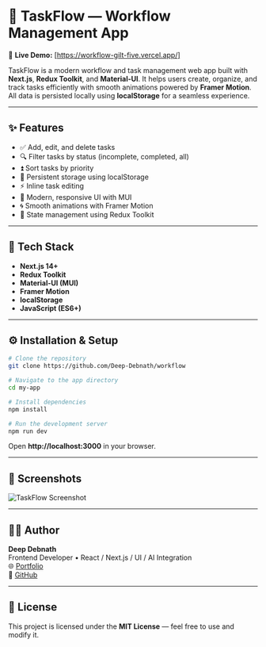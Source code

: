 # 🧩 TaskFlow — Workflow Management App

🚀 **Live Demo:** [https://workflow-gilt-five.vercel.app/]

TaskFlow is a modern workflow and task management web app built with **Next.js**, **Redux Toolkit**, and **Material-UI**. It helps users create, organize, and track tasks efficiently with smooth animations powered by **Framer Motion**. All data is persisted locally using **localStorage** for a seamless experience.

---

## ✨ Features

- ✅ Add, edit, and delete tasks
- 🔍 Filter tasks by status (incomplete, completed, all)
- ⏫ Sort tasks by priority
- 💾 Persistent storage using localStorage
- ⚡ Inline task editing
- 🎨 Modern, responsive UI with MUI
- 🌀 Smooth animations with Framer Motion
- 🧠 State management using Redux Toolkit

---

## 🧰 Tech Stack

- **Next.js 14+**
- **Redux Toolkit**
- **Material-UI (MUI)**
- **Framer Motion**
- **localStorage**
- **JavaScript (ES6+)**

---

## ⚙️ Installation & Setup

```bash
# Clone the repository
git clone https://github.com/Deep-Debnath/workflow

# Navigate to the app directory
cd my-app

# Install dependencies
npm install

# Run the development server
npm run dev
```

Open **http://localhost:3000** in your browser.

---

## 📸 Screenshots


![TaskFlow Screenshot](/screenshot.png)


---

## 🧑‍💻 Author

**Deep Debnath**  
Frontend Developer • React / Next.js / UI / AI Integration  
🌐 [Portfolio](https://github.com/Deep-Debnath/my-portfolio)  
💼 [GitHub](https://github.com/Deep-Debnath)

---

## 🪪 License

This project is licensed under the **MIT License** — feel free to use and modify it.
